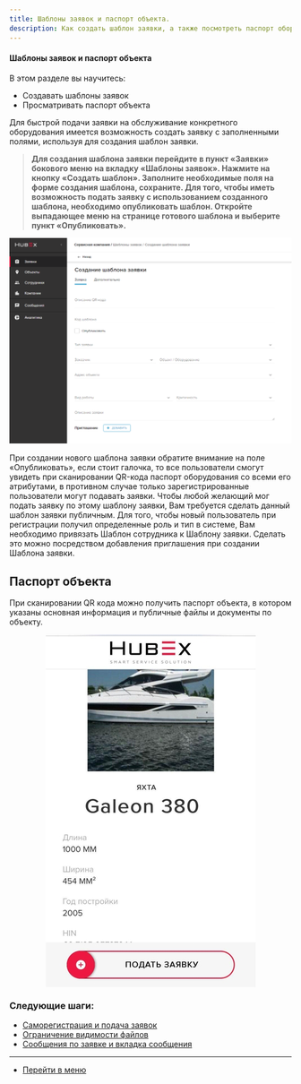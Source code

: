 ```yaml
---
title: Шаблоны заявок и паспорт объекта.
description: Как создать шаблон заявки, а также посмотреть паспорт оборудования в системе HubEx?
---
```


<!-- Yandex.Metrika counter -->
<script type="text/javascript" >
   (function(m,e,t,r,i,k,a){m[i]=m[i]||function(){(m[i].a=m[i].a||[]).push(arguments)};
   m[i].l=1*new Date();k=e.createElement(t),a=e.getElementsByTagName(t)[0],k.async=1,k.src=r,a.parentNode.insertBefore(k,a)})
   (window, document, "script", "https://mc.yandex.ru/metrika/tag.js", "ym");
   ym('{{ site.yandex_metric }}', "init", {
        id:'{{ site.yandex_metric }}',
        clickmap:true,
        trackLinks:true,
        accurateTrackBounce:true,
        webvisor:true
   });
</script>
<noscript><div><img src="https://mc.yandex.ru/watch/'{{ site.yandex_metric }}'" style="position:absolute; left:-9999px;" alt="" /></div></noscript>
<!-- /Yandex.Metrika counter -->

#### Шаблоны заявок и паспорт объекта
В этом разделе вы научитесь:
- Создавать шаблоны заявок
- Просматривать паспорт объекта

Для быстрой подачи заявки на обслуживание конкретного оборудования имеется возможность создать заявку с заполненными полями, используя для создания шаблон заявки.
>**Для создания шаблона заявки перейдите в пункт «Заявки» бокового меню на вкладку «Шаблоны заявок». Нажмите на кнопку «Создать шаблон». Заполните необходимые поля на форме создания шаблона, сохраните.
Для того, чтобы иметь возможность подать заявку с использованием созданного шаблона, необходимо опубликовать шаблон. Откройте выпадающее меню на странице готового шаблона и выберите пункт «Опубликовать».**

![templt1.png](/attachments/images/ru/CreatingTickTemplates/templt1.png)

При создании нового шаблона заявки обратите внимание на поле «Опубликовать», если стоит галочка, то все пользователи смогут увидеть при сканировании QR-кода паспорт оборудования со всеми его атрибутами, в противном случае только зарегистрированные пользователи могут подавать заявки. Чтобы любой желающий мог подать заявку по этому шаблону заявки, Вам требуется сделать данный шаблон заявки публичным. Для того, чтобы новый пользователь при регистрации получил определенные роль и тип в системе, Вам необходимо привязать Шаблон сотрудника к Шаблону заявки. Сделать это можно посредством добавления приглашения при создании Шаблона заявки.
## Паспорт объекта
При сканировании QR кода можно получить паспорт объекта, в котором указаны основная информация и публичные файлы и документы по объекту.

<div>
  <img  style="margin: 0 auto; display: block; max-width: 100%;" src="/attachments/images/ru/CreatingTickTemplates/templt2.jpg" />
</div>



### Следующие шаги:
- [Саморегистрация и подача заявок](./SelfRegister.md)
- [Ограничение видимости файлов](./ViewRestriction.md)
- [Сообщения по заявке и вкладка сообщения](./Messages.md)


___
- [Перейти в меню](http://wiki.hubex.ru)
